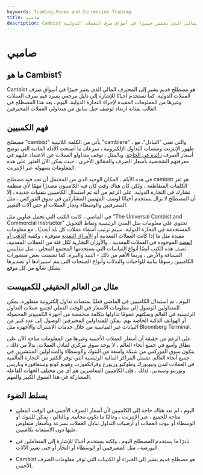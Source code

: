 ```yaml
---
keywords: Trading,Forex and Currencies Trading
title: صامبي
description: Cambist هو مصطلح قديم يشير إلى المحترف المالي الذي يعتبر خبيرًا في أسواق صرف العملات الدولية.
---
```


# صامبي
## ما هو Cambist؟

Cambist هو مصطلح قديم يشير إلى المحترف المالي الذي يعتبر خبيرًا في أسواق صرف العملات الدولية. كما تستخدم أحيانًا للإشارة إلى دليل مرجعي يسرد قيم صرف العملات وغيرها من المعلومات المفيدة لإجراء التجارة الدولية. اليوم ، يعد هذا المصطلح في الغالب بمثابة ارتداد لوصف جيل سابق من متداولي العملات المحترفين.

## فهم الكمبيين

مصطلح "cambist" يأتي من الكلمة اللاتينية "cambiere" ، والتي تعني "التبادل". مع ظهور الإنترنت ومنصات التداول الإلكترونية ، سرعان ما أصبحت الأدلة المادية التي توضح أسعار الصرف [زائدة عن الحاجة](/disruptive-technology). وبالمثل ، توقف متداولو العملات عن الاعتماد عليهم في معرفتهم الشخصية بأسعار الصرف والحقائق الأخرى ، حيث يمكن الآن العثور على هذه المعلومات بسهولة عبر الإنترنت.

في هذه الأيام ، المكان الوحيد الذي من المحتمل أن تجد فيه مصطلح cambist هو لغز الكلمات المتقاطعة ، ولكن كان هناك وقت كان فيه الكامبيون مصدرًا مهمًا لأي منظمة تشارك في التجارة الدولية. على الرغم من أنه تم استبدال الكامبيين بتقنيات جديدة ، إلا أن المصطلح لا يزال يستخدم أحيانًا لوصف المهنيين المشاركين في سوق الفوركس ، مثل المصرفيين والوسطاء وتجار العملات أو حتى آلات التغيير.

في الماضي ، كانت الكتب التي تحمل عناوين مثل "The Universal Cambist and Commercial Instructor" تحتوي على معلومات مثل المدن الرئيسية ونقاط التحويل المستخدمة في التجارة الدولية. سيتم ترتيب أسماء عملات كل بلد أبجديًا ، مع معلومات مفيدة مثل ما إذا كانت العملات المعدنية أو [الأوراق النقدية](/banknote) متوفرة ، وكمية [الذهب أو الفضة](/preciousmetal) الموجودة في العملات المعدنية ، والأوزان التجارية لكل فئة من العملات المعدنية. تصف هذه الكتب أيضًا أنواع القياسات التي يستخدمها المجتمع المحلي ، مثل مقاييس المسافة والأرض ، وربما الأهم من ذلك - النبيذ والبيرة. كما تضمنت بعض منشورات الكامبيين رسومًا بيانية للواجبات والبدلات وأنواع المنتجات التي يتم استيرادها أو تصديرها بشكل شائع من كل موقع.

## مثال من العالم الحقيقي للكمبيست

اليوم ، تم استبدال الكامبيين في الماضي فعليًا بمنصات تداول إلكترونية متطورة. يمكن للمتداولين الوصول إلى معلومات الأسعار في الوقت الفعلي لجميع عملات التداول الرئيسية في العالم ويمكنهم عمومًا تداولها بتكلفة منخفضة من أجهزة الكمبيوتر المحمولة أو الهواتف الذكية الخاصة بهم. يمكن للمتداولين المحترفين الوصول إلى عدد كبير من البيانات غير القياسية من خلال خدمات الاشتراك والأجهزة مثل Bloomberg Terminal.

على الرغم من حقيقة أن أسعار العملات الأجنبية وغيرها من المعلومات متاحة الآن على نطاق واسع في جميع أنحاء العالم ، لا يوجد سوق مركزي لتبادل العملات. بدلاً من ذلك ، يتكون سوق الفوركس من شبكة واسعة من البنوك والوسطاء والمتداولين المنتشرين في جميع أنحاء العالم. تشمل المراكز المالية الرئيسية التي توفر الكثير من التجارة العالمية في العملات لندن ونيويورك وطوكيو وزيورخ وفرانكفورت وهونغ كونغ وسنغافورة وباريس وتورنتو وسيدني. لذلك ، فإن الكامبيين المعاصرين هم أي من مختلف الجهات الفاعلة المشاركة في هذا السوق الكبير والمهم.

## يسلط الضوء

- اليوم ، لم تعد هناك حاجة إلى الكامبيين لأن أسعار الصرف الأجنبي في الوقت الفعلي متاحة للجميع ، عبر الإنترنت ، وغالبًا ما تكون مجانية. وبالتالي ، يمكن للبنوك أو الوسطاء أو بيوت العملات أو أرضيات التداول تبادل العملات بسرعة وبأسعار متفاوض عليها دون الاستعانة بكامبيين.

- نادرًا ما يستخدم المصطلح اليوم ، ولكنه يستخدم أحيانًا للإشارة إلى المتعاملين في البورصة ، مثل المصرفيين أو الوسطاء أو التجار أو حتى تغيير الآلات.

- Cambist هو مصطلح قديم يشير إلى الخبراء أو الكتيبات التي توفر معلومات الصرف الأجنبي.

